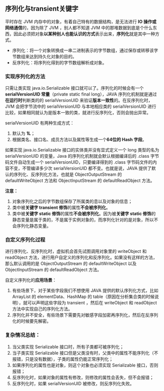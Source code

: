 ## 序列化与transient关键字
平时存在 JVM 内存中的对象，有着自己特有的数据结构，是无法进行 **IO 操作或网络通信**的，因为除了 JVM ，别人都不知道 JVM 中的那堆数据到底是个什么东西，因此必须把对象**以某种别人也能认识的方式**表示出来，**序列化**就是其中一种方式。

- 序列化：将一个对象转换成一串二进制表示的字节数组，通过保存或转移该字节数组来达到持久化对象的目的。
- 反序列化：将序列化得到的字节数组解析成对象。

### 实现序列化的方法
只需让类实现 java.io.Serializable 接口就可以了。序列化的时候会有一个 **serialVersionUID 常量**（private static final long），JAVA 序列化机制就是通过**在运行时**判断类的的 serialVersionUID 来验证**版本一致性**的。在反序列化时，JVM 会把字节流中的 serialVersionUID 与本地相应类的 serialVersionUID 进行比较，如果相同就认为是版本一致的类，就进行反序列化，否则会抛出异常。

serialVersionUID 有两种生成方式：
1. 默认为 **1L**；
2. 根据类名、接口名、成员方法以及属性等生成一个**64位的 Hash 字段**。

如果实现 java.io.Serializable 接口的实体类并没有显式定义一个 long 类型的名为 serialVersionUID 的变量，Java 的序列化机制就会默认根据编译后的 .class 字节码文件自动生成一个 serialVersionUID，只要编译得到的 .class 字节码文件的内容不变，不管编译多少次 serialVersionUID 都不变。也就是说，JAVA 提供了默认的序列化、反序列化方法，也就是 ObjectOutputStream 的 defaultWriteObject 方法和 ObjectInputStream 的 defaultReadObject 方法。

**注意：**
1. 对象序列化之后的字节数组保存了所属类的息以及对象的信息；
2. 类中被**关键字 transient 修饰**的属性**不会被序列化**。
3. 类中被**关键字 static 修饰**的属性**不会被序列化**。因为被**关键字 static 修饰**的静态变量是属于类的，不是属于实例对象的，而序列化针对的是对象，所以不会序列化静态变量。

### 自定义序列化过程
进行序列化、反序列化时，虚拟机会首先试图调用对象里的 writeObject 和 readObject 方法，进行用户自定义的序列化和反序列化。如果没有这样的方法，那么默认调用的是 ObjectOutputStream 的 defaultWriteObject 以及 ObjectInputStream 的 defaultReadObject 方法。

自定义序列化的**应用场景**：
1. 有些场景下，对于某些字段我们不想使用 JAVA 提供的默认序列化方式，比如 ArrayList 的 elementData、HashMap 的 table（原因在分析集合类的时候说明），就可以声明这些字段为 transient ，然后在 writeObject 和 readObject 方法中实现自己的序列化方法。
2. 序列化并不安全，有些场景下需要先对敏感字段加密再序列化，然后在反序列化的时候要先解密。

### 复杂情况总结：
1. 当父类实现 Serializable 接口时，所有子类都可被序列化；
2. 当子类实现 Serializable 接口但是父类没有时，父类中的属性不能序列化（不报错，只是没有数据），子类的属性仍能正常序列化；
3. 如果序列化的属性也是对象，则这个对象也必须实现 Serializable 接口，否则报错；
4. 反序列化时，如果对象的属性有修改，则修改的属性会丢失，但不会报错；
5. 反序列化时，如果 serialVersionUID 被修改，则反序列化失败。